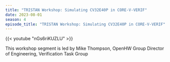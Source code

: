 ```yaml
---
title: "TRISTAN Workshop: Simulating CV32E40P in CORE-V-VERIF"
date: 2023-08-01
season: 4
episode_title: "TRISTAN Workshop: Simulating CV32E40P in CORE-V-VERIF" 
---
```


{{< youtube "nGs6riKUZLU" >}}

This workshop segment is led by Mike Thompson, OpenHW Group Director of
Engineering, Verification Task Group
